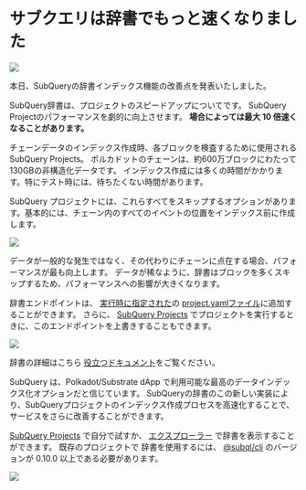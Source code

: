 # サブクエリは辞書でもっと速くなりました

![](https://miro.medium.com/max/1400/1*iEQbr-KZNIkztylVowAuaQ.png)

本日、SubQueryの辞書インデックス機能の改善点を発表いたしました。

SubQuery辞書は、プロジェクトのスピードアップについてです。 SubQuery Projectのパフォーマンスを劇的に向上させます。 **場合によっては最大 10 倍速くなることがあります。**

チェーンデータのインデックス作成時、各ブロックを検査するために使用されるSubQuery Projects。 ポルカドットのチェーンは、約600万ブロックにわたって130GBの非構造化データです。 インデックス作成には多くの時間がかかります。特にテスト時には、待ちたくない時間があります。

SubQuery プロジェクトには、これらすべてをスキップするオプションがあります。基本的には、チェーン内のすべてのイベントの位置をインデックス前に作成します。

![](https://miro.medium.com/max/1400/1*uIjz8W4TG9Q0au9zoKbHVw.png)

データが一般的な発生ではなく、その代わりにチェーンに点在する場合、パフォーマンスが最も向上します。 データが稀なように、辞書はブロックを多くスキップするため、パフォーマンスへの影響が大きくなります。

辞書エンドポイントは、 [実行時に指定された](https://doc.subquery.network/create/manifest.html)の [project.yamlファイル](https://doc.subquery.network/run/run.html#using-a-dictionary)に追加することができます。 さらに、 [SubQuery Projects](https://project.subquery.network/) でプロジェクトを実行するときに、このエンドポイントを上書きすることもできます。

![](https://miro.medium.com/max/1400/1*xl4wENAv_oNingDQZyrtyw.png)

辞書の詳細はこちら [役立つドキュメント](https://doc.subquery.network/run/run.html#using-a-dictionary)をご覧ください。

SubQuery は、Polkadot/Substrate dApp で利用可能な最高のデータインデックス化オプションだと信じています。 SubQueryの辞書のこの新しい実装により、SubQueryプロジェクトのインデックス作成プロセスを高速化することで、サービスをさらに改善することができます。

[SubQuery Projects](https://project.subquery.network/) で自分で試すか、 [エクスプローラー](https://explorer.subquery.network/) で辞書を表示することができます。 既存のプロジェクトで 辞書を使用するには、 [@subql/cli](https://www.npmjs.com/package/@subql/cli) のバージョンが 0.10.0 以上である必要があります。

![](https://miro.medium.com/max/1400/1*CrbWsx1rFiBNjkCepxbkPQ.png)